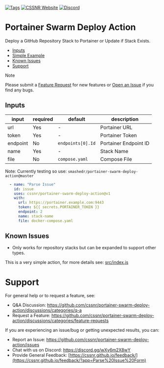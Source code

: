 [![Tags](https://img.shields.io/github/actions/workflow/status/cssnr/portainer-swarm-deploy-action/tags.yaml?logo=github&logoColor=white&label=tags)](https://github.com/cssnr/portainer-swarm-deploy-action/actions/workflows/tags.yaml)
[![CSSNR Website](https://img.shields.io/badge/pages-website-blue?logo=github&logoColor=white&color=blue)](https://cssnr.github.io/)
[![Discord](https://img.shields.io/discord/899171661457293343?logo=discord&logoColor=white&label=discord&color=7289da)](https://discord.gg/wXy6m2X8wY)
# Portainer Swarm Deploy Action

Deploy a GitHub Repository Stack to Portainer or Update if Stack Exists.

*   [Inputs](#Inputs)
*   [Simple Example](#Simple-Example)
*   [Known Issues](#Known-Issues)
*   [Support](#Support)

> [!NOTE]   
> Please submit
> a [Feature Request](https://github.com/cssnr/portainer-swarm-deploy-action/discussions/categories/feature-requests)
> for new features or [Open an Issue](https://github.com/cssnr/portainer-swarm-deploy-action/issues) if you find any bugs.

## Inputs

| input    | required | default           | description           |
|----------|----------|-------------------|-----------------------|
| url      | Yes      | -                 | Portainer URL         |
| token    | Yes      | -                 | Portainer Token       |
| endpoint | No       | `endpoints[0].Id` | Portainer Endpoint ID |
| name     | Yes      | -                 | Stack Name            |
| file     | No       | `compose.yaml`    | Compose File          |

Note: Currently testing so use: `smashedr/portainer-swarm-deploy-action@master`

```yaml
  - name: "Parse Issue"
    id: issue
    uses: cssnr/portainer-swarm-deploy-action@v1
    with:
      url: https://portainer.example.com:9443
      token: ${{ secrets.PORTAINER_TOKEN }}
      endpoint: 2
      name: stack-name
      file: docker-compose.yaml
```

## Known Issues

- Only works for repository stacks but can be expanded to support other types.

This is a very simple action, for more details see: [src/index.js](src%2Findex.js)

# Support

For general help or to request a feature, see:

- Q&A Discussion: https://github.com/cssnr/portainer-swarm-deploy-action/discussions/categories/q-a
- Request a Feature: https://github.com/cssnr/portainer-swarm-deploy-action/discussions/categories/feature-requests

If you are experiencing an issue/bug or getting unexpected results, you can:

- Report an Issue: https://github.com/cssnr/portainer-swarm-deploy-action/issues
- Chat with us on Discord: https://discord.gg/wXy6m2X8wY
- Provide General Feedback: [https://cssnr.github.io/feedback/](https://cssnr.github.io/feedback/?app=Parse%20Issue%20Form)
